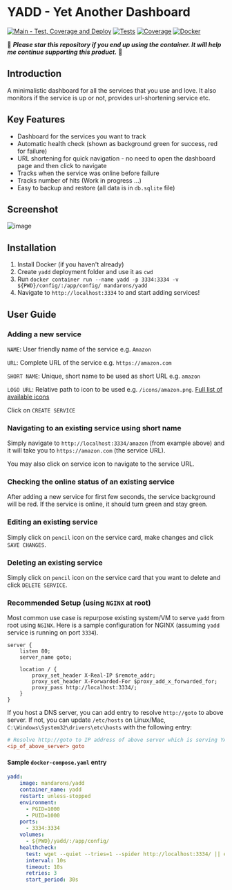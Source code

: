 # YADD - Yet Another Dashboard

[![Main - Test, Coverage and Deploy](https://github.com/mandarons/yadd/actions/workflows/ci-main-test-coverege-deploy.yml/badge.svg?branch=main)](https://github.com/mandarons/yadd/actions/workflows/ci-main-test-coverege-deploy.yml)
[![Tests](https://mandarons.github.io/yadd/badges/tests.svg)](https://mandarons.github.io/yadd/test-results/)
[![Coverage](https://mandarons.github.io/yadd/badges/coverage.svg)](https://mandarons.github.io/yadd/test-coverage/index.html)
[![Docker](https://badgen.net/docker/pulls/mandarons/yadd)](https://hub.docker.com/r/mandarons/yadd)

:love_you_gesture: ***Please star this repository if you end up using the container. It will help me continue supporting this product.*** :pray:

## Introduction

A minimalistic dashboard for all the services that you use and love. It also monitors if the service is up or not, provides url-shortening service etc.

## Key Features
* Dashboard for the services you want to track
* Automatic health check (shown as background green for success, red for failure)
* URL shortening for quick navigation - no need to open the dashboard page and then click to navigate
* Tracks when the service was online before failure
* Tracks number of hits (Work in progress ...)
* Easy to backup and restore (all data is in `db.sqlite` file)

## Screenshot
![image](https://user-images.githubusercontent.com/50469173/128587087-3c90744c-d820-4de9-bf0c-e74e04d356c1.png)

## Installation
1. Install Docker (if you haven't already)
2. Create `yadd` deployment folder and use it as `cwd`
3. Run `docker container run --name yadd -p 3334:3334 -v ${PWD}/config/:/app/config/ mandarons/yadd`
4. Navigate to `http://localhost:3334` to and start adding services!

## User Guide

### Adding a new service
   
   `NAME`: User friendly name of the service e.g. `Amazon`

   `URL`: Complete URL of the service e.g. `https://amazon.com`  
   
   `SHORT NAME`: Unique, short name to be used as short URL e.g. `amazon`
   
   `LOGO URL`: Relative path to icon to be used e.g. `/icons/amazon.png`. [Full list of available icons](https://github.com/mandarons/yadd/tree/main/clients/web/public/icons)
   
   Click on `CREATE SERVICE`

### Navigating to an existing service using short name

Simply navigate to `http://localhost:3334/amazon` (from example above) and it will take you to `https://amazon.com` (the service URL).

You may also click on service icon to navigate to the service URL.

### Checking the online status of an existing service

After adding a new service for first few seconds, the service background will be red. If the service is online, it should turn green and stay green.

### Editing an existing service

Simply click on `pencil` icon on the service card, make changes and click `SAVE CHANGES`.

### Deleting an existing service

Simply click on `pencil` icon on the service card that you want to delete and click `DELETE SERVICE`.

### Recommended Setup (using `NGINX` at root)

Most common use case is repurpose existing system/VM to serve `yadd` from root using `NGINX`. Here is a sample configuration for NGINX (assuming `yadd` service is running on port `3334`).

```nginx
server {
	listen 80;
	server_name goto;
	
	location / {
        proxy_set_header X-Real-IP $remote_addr;
        proxy_set_header X-Forwarded-For $proxy_add_x_forwarded_for;
        proxy_pass http://localhost:3334/;
    }
}
```
If you host a DNS server, you can add entry to resolve `http://goto` to above server. If not, you can update `/etc/hosts` on Linux/Mac, `C:\Windows\System32\drivers\etc\hosts` with the following entry:

```ini
# Resolve http://goto to IP address of above server which is serving YADD from its root 
<ip_of_above_server> goto
```
#### Sample `docker-compose.yaml` entry 

```yaml
yadd:
    image: mandarons/yadd
    container_name: yadd
    restart: unless-stopped
    environment:
      - PGID=1000
      - PUID=1000
    ports:
      - 3334:3334
    volumes:
      - ${PWD}/yadd/:/app/config/
    healthcheck:
      test: wget --quiet --tries=1 --spider http://localhost:3334/ || exit 1
      interval: 10s
      timeout: 10s
      retries: 3
      start_period: 30s
```
